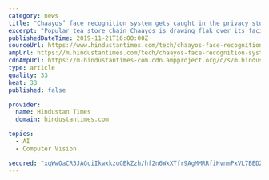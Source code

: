 ```yaml
---
category: news
title: "Chaayos’ face recognition system gets caught in the privacy storm, company responds"
excerpt: "Popular tea store chain Chaayos is drawing flak over its facial recognition system set up at its outlets. The system, which is said to be aimed at replacing the OTP process, involves customers checking in using facial recognition. According to a MediaNama ..."
publishedDateTime: 2019-11-21T16:00:00Z
sourceUrl: https://www.hindustantimes.com/tech/chaayos-face-recognition-system-gets-caught-in-the-privacy-storm/story-mECOvmPX4d9sFIDYLksoRK.html
ampUrl: https://m.hindustantimes.com/tech/chaayos-face-recognition-system-gets-caught-in-the-privacy-storm/story-mECOvmPX4d9sFIDYLksoRK_amp.html
cdnAmpUrl: https://m-hindustantimes-com.cdn.ampproject.org/c/s/m.hindustantimes.com/tech/chaayos-face-recognition-system-gets-caught-in-the-privacy-storm/story-mECOvmPX4d9sFIDYLksoRK_amp.html
type: article
quality: 33
heat: 33
published: false

provider:
  name: Hindustan Times
  domain: hindustantimes.com

topics:
  - AI
  - Computer Vision

secured: "xqWwOaCR5JAGciIkwxkzuGEkZzh/hf2n6WxXTfr9AgMMRRfiHvnmPxVL7BEDZWKXezdpgU6fvtxy5Hb1G3mPiy4d5RqYxeiT7nDaiOZGuxuSW30Fz/3iLdR6MRkieEEbxWIXebWFQZA3xc1Hm1q5f+5RBnj3KXXGZkYBZ2mI3Kw5jVxLAMImTSCYii39K0CLdfU/ULqDio73+kngkIcYc8mw8P2b9rPZHWI5SZ1BoGJc2zvLQ8oBVPW/QVhqcA9Qm/y3XZRTpf5AXme2ltR42g==;t41fPAmRwNO/zHABNceLxA=="
---
```


